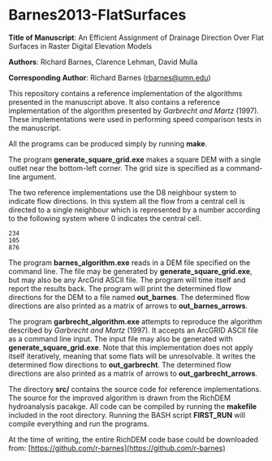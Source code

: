 Barnes2013-FlatSurfaces
=======================

**Title of Manuscript**:
An Efficient Assignment of Drainage Direction Over Flat
Surfaces in Raster Digital Elevation Models

**Authors**: Richard Barnes, Clarence Lehman, David Mulla

**Corresponding Author**: Richard Barnes (rbarnes@umn.edu)

This repository contains a reference implementation of the algorithms presented
in the manuscript above. It also contains a reference implementation of the
algorithm presented by *Garbrecht and Martz* (1997). These implementations were
used in performing speed comparison tests in the manuscript.

All the programs can be produced simply by running **make**.

The program **generate\_square\_grid.exe** makes a square DEM with a single
outlet near the bottom-left corner. The grid size is specified as a
command-line argument.

The two reference implementations use the D8 neighbour system to indicate flow
directions. In this system all the flow from a central cell is directed to a
single neighbour which is represented by a number according to the following
system where 0 indicates the central cell.

    234
    105
    876

The program **barnes\_algorithm.exe** reads in a DEM file specified on the
command line. The file may be generated by **generate\_square\_grid.exe**, but
may also be any ArcGrid ASCII file. The program will time itself and report the
results back. The program will print the determined flow directions for the DEM
to a file named **out\_barnes**. The determined flow directions are also
printed as a matrix of arrows to **out\_barnes\_arrows**.

The program **garbrecht\_algorithm.exe** attempts to reproduce the algorithm
described by *Garbrecht and Martz* (1997). It accepts an ArcGRID ASCII file as
a command line input. The input file may also be generated with
**generate\_square\_grid.exe**. Note that this implementation does not apply
itself iteratively, meaning that some flats will be unresolvable. It writes the
determined flow directions to **out\_garbrecht**. The determined flow
directions are also printed as a matrix of arrows to **out\_garbrecht\_arrows**.

The directory **src/** contains the source code for reference implementations.
The source for the improved algorithm is drawn from the RichDEM hydroanalysis
pacakge. All code can be compiled by running the **makefile** included in the
root directory. Running the BASH script **FIRST_RUN** will compile everything
and run the programs.

At the time of writing, the entire RichDEM code base could be downloaded from:
[https://github.com/r-barnes](https://github.com/r-barnes)
